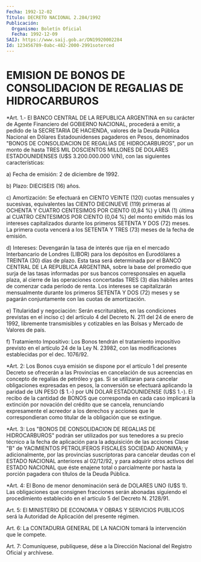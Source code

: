 ```yaml
---
Fecha: 1992-12-02
Título: DECRETO NACIONAL 2.284/1992
Publicación:
  Organismo: Boletín Oficial
  Fecha: 1992-12-09
SAIJ: https://www.saij.gob.ar/DN19920002284
Id: 123456789-0abc-482-2000-2991soterced
---
```

# EMISION DE BONOS DE CONSOLIDACION DE REGALIAS DE HIDROCARBUROS

<a id="1"></a>
*Art.  1.-  El  BANCO  CENTRAL DE LA REPUBLICA ARGENTINA en su carácter de Agente Financiero  del  GOBIERNO  NACIONAL, procederá a emitir, a pedido de la SECRETARIA DE HACIENDA,  valores de la Deuda Pública  Nacional  en Dólares Estadounidenses pagaderos  en  Pesos, denominados "BONOS DE  CONSOLIDACION DE REGALIAS DE HIDROCARBUROS", por  un monto de hasta TRES  MIL  DOSCIENTOS  MILLONES  DE  DOLARES ESTADOUNIDENSES    (U$S  3.200.000.000  V/N),  con  las  siguientes características:

a) Fecha de emisión: 2 de diciembre de 1992.

b) Plazo: DIECISEIS (16) años.

c)  Amortización:  Se  efectuará  en  CIENTO  VEINTE  (120)  cuotas mensuales y sucesivas,  equivalentes  las  CIENTO  DIECINUEVE (119) primeras al OCHENTA Y CUATRO CENTESIMOS POR CIENTO (0,84  %)  y UNA (1)  última  al  CUATRO  CENTESIMOS  POR  CIENTO (0,04 %) del monto emitido  más  los  intereses  capitalizados  durante  los  primeros SETENTA Y DOS (72) meses. La primera cuota vencerá  a los SETENTA Y TRES (73) meses de la fecha de emisión.

d) Intereses: Devengarán la tasa de interés que rija  en el mercado Interbancario de Londres (LIBOR) para los depósitos en  Eurodólares a  TREINTA  (30) días de plazo. Esta tasa será determinada  por  el BANCO  CENTRAL  DE  LA  REPUBLICA    ARGENTINA,  sobre  la base del promedio   que  surja  de  las  tasas  informadas  por  sus  bancos corresponsales  en  aquella  plaza,  al  cierre  de las operaciones concertadas  TRES (3) días hábiles antes de comenzar  cada  período de renta. Los  intereses  se capitalizarán mensualmente durante los primeros SETENTA Y DOS (72)  meses  y  se pagarán conjuntamente con las cuotas de amortización.

e)  Titularidad  y  negociación:  Serán  escriturables,    en   las condiciones  previstas  en  el inciso c) del artículo 4 del Decreto N.  211  del  24  de  enero  de 1992,  libremente  transmisibles  y cotizables  en  las  Bolsas y Mercado  de  Valores  de  país.

f)  Tratamiento  Impositivo:   Los  Bonos  tendrán  el  tratamiento impositivo previsto en el artículo  24  de la Ley N. 23982, con las modificaciones establecidas por el dec. 1076/92.

<a id="2"></a>
*Art.  2:  Los Bonos cuya emisión se dispone por el artículo 1 del presente Decreto  se  ofrecerán a las Provincias en cancelación de sus acreencias en concepto  de regalías de petróleo y gas. Si se utilizaran  para  cancelar obligaciones  expresadas  en  pesos,  la conversión se efectuará  aplicando  la  paridad  de UN PESO ($ 1.-) por UN DOLAR ESTADOUNIDENSE (U$S 1.-). El recibo de  la cantidad de BONOS  que  corresponda  en  cada  caso implicará la extinción  por novación del crédito que se cancela,  renunciando  expresamente  el acreedor  a  los  derechos  y  acciones que le correspondieran como titular de la obligación que se extingue.

<a id="3"></a>
*Art. 3: Los "BONOS DE CONSOLIDACION DE REGALIAS DE HIDROCARBUROS"  podrán ser utilizados por sus tenedores a su precio técnico  a la fecha  de  aplicación  para  la  adquisición  de  las acciones Clase  "B"  de  YACIMIENTOS PETROLIFEROS FISCALES SOCIEDAD ANONIMA; y adicionalmente,  por  las  provincias  suscriptoras para cancelar deudas con  el ESTADO NACIONAL anteriores  al  02/12/92, y para adquirir otros  activos del ESTADO NACIONAL  que éste  enajene total  o parcialmente por hasta la porción pagadera con títulos  de la Deuda Pública.

<a id="4"></a>
*Art. 4: El Bono de menor denominación será de DOLARES UNO (U$S 1).  Las  obligaciones  que  consignen  fracciones  serán  abonadas siguiendo  el    procedimiento  establecido  en  el  artículo 5 del Decreto N. 2128/91.

<a id="5"></a>
Art. 5: El MINISTERIO DE ECONOMIA Y OBRAS Y SERVICIOS PUBLICOS será la Autoridad de Aplicación del presente régimen.

<a id="6"></a>
Art. 6: La CONTADURIA GENERAL DE LA NACION tomará la intervención que le compete.

<a id="7"></a>
Art.  7: Comuníquese, publíquese, dése a la Dirección Nacional del Registro Oficial y archívese.